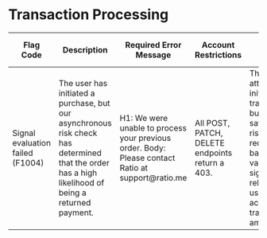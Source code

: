 # Transaction Processing

<table data-full-width="true"><thead><tr><th>Flag Code</th><th>Description</th><th>Required Error Message</th><th>Account Restrictions</th><th>User Remedy</th><th>Ratio Support Action</th></tr></thead><tbody><tr><td>Signal evaluation failed (F1004)</td><td>The user has initiated a purchase, but our asynchronous risk check has determined that the order has a high likelihood of being a returned payment.</td><td>H1: We were unable to process your previous order. Body: Please contact Ratio at support@ratio.me </td><td>All POST, PATCH, DELETE endpoints return a 403.</td><td>The user attempted to initiate a transaction but did not satisfy our risk requirements based on various signals related to the users bank account &#x26; transaction amount</td><td>We will flag the user and reach out before allowing them to submit another transaction</td></tr></tbody></table>
